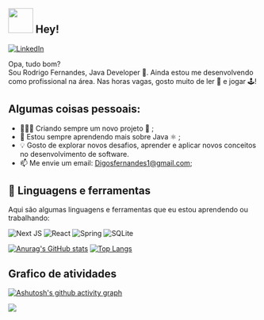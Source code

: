 ## <img src="https://camo.githubusercontent.com/ee9d678a838fdc800a7b1449bae75552c13bfa5afeb275eb6b315e02499c8ba0/68747470733a2f2f656d6f6a69732e736c61636b6d6f6a69732e636f6d2f656d6f6a69732f696d616765732f313533313834393433302f343234362f626c6f622d73756e676c61737365732e6769663f31353331383439343330" width="50"> Hey! 

[![LinkedIn](https://img.shields.io/badge/LinkedIn-0E76A8?style=for-the-badge&logo=linkedin&logoColor=white)](https://linkedin.com/in/rodrigo-souza-742175149/)


Opa, tudo bom?  
Sou Rodrigo Fernandes, Java Developer 🚀. Ainda estou me desenvolvendo como profissional na área. Nas horas vagas, gosto muito de ler 📖 e jogar 🕹️!


## Algumas coisas pessoais:

- 👨🏽‍💻 Criando sempre um novo projeto 🚀 ;
- 🌱 Estou sempre aprendendo mais sobre Java ⚛️ ;
- 💡 Gosto de explorar novos desafios, aprender e aplicar novos conceitos no desenvolvimento de software.
- 📫 Me envie um email: Digosfernandes1@gmail.com;

## 🔭 Linguagens e ferramentas

Aqui são algumas linguagens e ferramentas que eu estou aprendendo ou trabalhando:

![Next JS](https://img.shields.io/badge/Next-black?style=for-the-badge&logo=next.js&logoColor=white) ![React](https://img.shields.io/badge/React-61DAFB?style=for-the-badge&logo=react&logoColor=white)  ![Spring](https://img.shields.io/badge/spring-%236DB33F.svg?style=for-the-badge&logo=spring&logoColor=white) ![SQLite](https://img.shields.io/badge/sqlite-%2307405e.svg?style=for-the-badge&logo=sqlite&logoColor=white)


[![Anurag's GitHub stats](https://github-readme-stats.vercel.app/api?username=digofernandes&theme=dark)](https://github.com/anuraghazra/github-readme-stats)
[![Top Langs](https://github-readme-stats.vercel.app/api/top-langs/?username=DigoFernandes&layout=compact&langs_count=16&theme=dark&hide=php)](https://github.com/anuraghazra/github-readme-stats)



  
## Grafico de atividades
[![Ashutosh's github activity graph](https://github-readme-activity-graph.vercel.app/graph?username=DigoFernandes&theme=react-dark)](https://github.com/ashutosh00710/github-readme-activity-graph)

![](https://komarev.com/ghpvc/?username=DigoFernandes&color=gray)
